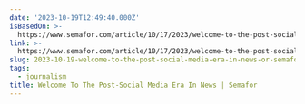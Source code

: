 ```yaml
---
date: '2023-10-19T12:49:40.000Z'
isBasedOn: >-
  https://www.semafor.com/article/10/17/2023/welcome-to-the-post-social-media-era-in-news
link: >-
  https://www.semafor.com/article/10/17/2023/welcome-to-the-post-social-media-era-in-news
slug: 2023-10-19-welcome-to-the-post-social-media-era-in-news-or-semafor
tags:
  - journalism
title: Welcome To The Post-Social Media Era In News | Semafor
---
```


